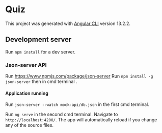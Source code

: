 # Quiz

This project was generated with [Angular CLI](https://github.com/angular/angular-cli) version 13.2.2.

## Development server

Run `npm install` for a dev server.

### Json-server API

Run https://www.npmjs.com/package/json-server
Run `npm install -g json-server` then in cmd terminal .

#### Application running

Run `json-server --watch mock-api/db.json` in the first cmd terminal.

Run `ng serve` in the second cmd terminal.  Navigate to `http://localhost:4200/`. The app will automatically reload if you change any of the source files.
